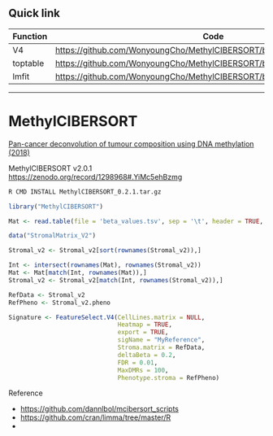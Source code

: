 ## Quick link

| Function | Code |
| -------- | ---- |
| V4 | https://github.com/WonyoungCho/MethylCIBERSORT/blob/main/R/V4_Functions.R |
| toptable | https://github.com/WonyoungCho/MethylCIBERSORT/blob/main/R_ref/toptable.R |
| lmfit | https://github.com/WonyoungCho/MethylCIBERSORT/blob/main/R_ref/lmfit.R |

---

# MethylCIBERSORT
[Pan-cancer deconvolution of tumour composition using DNA methylation (2018)](https://www.nature.com/articles/s41467-018-05570-1)

MethylCIBERSORT v2.0.1 https://zenodo.org/record/1298968#.YiMc5ehBzmg

```bash
R CMD INSTALL MethylCIBERSORT_0.2.1.tar.gz
```

```R
library("MethylCIBERSORT")

Mat <- read.table(file = 'beta_values.tsv', sep = '\t', header = TRUE, row.names = 1)

data("StromalMatrix_V2")

Stromal_v2 <- Stromal_v2[sort(rownames(Stromal_v2)),]

Int <- intersect(rownames(Mat), rownames(Stromal_v2))
Mat <- Mat[match(Int, rownames(Mat)),]
Stromal_v2 <- Stromal_v2[match(Int, rownames(Stromal_v2)),]

RefData <- Stromal_v2
RefPheno <- Stromal_v2.pheno

Signature <- FeatureSelect.V4(CellLines.matrix = NULL,
                              Heatmap = TRUE,
                              export = TRUE,
                              sigName = "MyReference",
                              Stroma.matrix = RefData,
                              deltaBeta = 0.2,
                              FDR = 0.01,
                              MaxDMRs = 100,
                              Phenotype.stroma = RefPheno)
```


Reference
- https://github.com/dannlbol/mcibersort_scripts
- https://github.com/cran/limma/tree/master/R
- 
